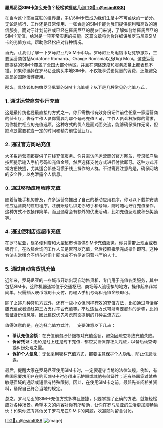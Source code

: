 **羅馬尼亞SIM卡怎么充值？轻松掌握这几点[[TG💪+ @esim1088](https://t.me/s/esim1088)]**

在当今这个高度互联的世界里，手机SIM卡已成为我们生活中不可或缺的一部分。无论是旅行、工作还是日常使用，一张合适的SIM卡能为我们提供便利和高效的通信服务。而对于计划前往或已经在羅馬尼亞的朋友们来说，了解如何给羅馬尼亞的SIM卡充值，绝对是一项非常实用的技能。这篇文章将为你详细讲解罗马尼亚SIM卡的充值方式，帮助你轻松应对各种情况。

首先，让我们了解一下罗马尼亚的SIM卡市场。罗马尼亚的电信市场竞争激烈，主要运营商包括Vodafone Romania、Orange Romania以及Digi Mobi。这些运营商提供的SIM卡覆盖了全国大部分地区，并且在网络速度和服务质量上都表现不错。如果你选择在罗马尼亚购买本地SIM卡，不仅能享受更优惠的资费，还能避免高昂的国际漫游费用。

那么，具体该如何给罗马尼亚的SIM卡充值呢？以下是几种常见的充值方式：

### 1. **通过运营商营业厅充值**
这是最传统也是最直接的方式之一。你只需携带有效身份证件前往任意一家运营商的营业厅，告诉工作人员你需要为哪个号码充值即可。工作人员会根据你的需求，为你提供相应的充值选项。这种方式的优点是面对面交流，能够确保操作无误，但缺点是需要花费一定的时间和精力前往营业厅。

### 2. **通过官方网站充值**
大多数运营商都提供了在线充值服务。你只需访问运营商的官方网站，登录账户后按照提示输入手机号码和充值金额，然后选择支付方式进行付款即可。这种方式非常方便快捷，尤其适合那些习惯于线上操作的人群。不过需要注意的是，确保网站的安全性，以免泄露个人信息。

### 3. **通过移动应用程序充值**
随着智能手机的普及，许多运营商推出了自己的移动应用程序。你可以下载并安装相应运营商的应用程序，注册账号后绑定你的手机号码，随时随地进行充值操作。这种方式不仅操作简单，而且通常会有额外的优惠活动，比如充值返现或积分奖励等。

### 4. **通过便利店或超市充值**
在罗马尼亚，很多便利店和大型超市也提供SIM卡充值服务。你只需带上现金或者银行卡，在收银台询问工作人员是否可以充值，然后按照指示完成操作即可。这种方法非常适合不想花时间上网或者不方便访问营业厅的人士。

### 5. **通过自动售货机充值**
近年来，罗马尼亚的一些城市开始出现自动售货机，专门用于充值各类服务，其中包括SIM卡。这种机器通常位于交通枢纽、商场等人流密集的地方，操作起来非常简单，只需插入硬币或刷卡支付，再输入手机号码和充值金额即可。

除了上述几种常见方式外，还有一些小众但同样有效的充值方法，比如通过电话客服充值或者通过第三方支付平台充值等。不过这些方式可能需要额外的步骤，比如验证身份信息等，因此建议优先考虑前面提到的几种主流方式。

值得注意的是，在选择充值方式时，一定要注意以下几点：
- **确认充值金额**：在充值前务必仔细核对充值金额，避免因疏忽导致充值失败。
- **保留凭证**：无论是线上还是线下充值，都应妥善保存相关凭证，以备后续查询或纠纷处理之需。
- **保护个人信息**：无论采用哪种充值方式，都要注意保护个人隐私，防止信息泄露。

最后，提醒大家在罗马尼亚使用SIM卡时，一定要遵守当地的法律法规。例如，有些国家要求用户在购买SIM卡时必须出示护照或其他有效证件；还有些国家对某些敏感区域的通话或短信有特殊限制。因此，在使用SIM卡之前，最好先查阅相关资料，确保自己符合当地的规定。

总之，罗马尼亚的SIM卡充值方式多样且便捷，只要掌握了正确的方法，就能轻松应对各种场景。希望本文的内容对你有所帮助，让你在罗马尼亚的生活更加顺畅愉快！如果你还有其他关于罗马尼亚SIM卡的问题，欢迎随时留言讨论。

[[TG💪+ @esim1088](https://t.me/s/esim1088) ![Image](https://i.postimg.cc/4NQfJmqS/Snipaste-2025-05-13-00-14-12.png)]